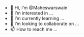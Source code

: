 - 👋 Hi, I’m @Maheswarswain
- 👀 I’m interested in ...
- 🌱 I’m currently learning ...
- 💞️ I’m looking to collaborate on ...
- 📫 How to reach me ...

<!---
Maheswarswain/Maheswarswain is a ✨ special ✨ repository because its `README.md` (this file) appears on your GitHub profile.
You can click the Preview link to take a look at your changes.
--->
